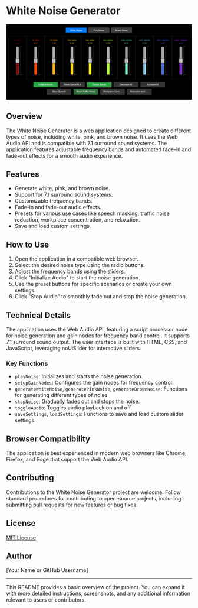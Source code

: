 # White Noise Generator
![Alt text](image.png)
## Overview
The White Noise Generator is a web application designed to create different types of noise, including white, pink, and brown noise. It uses the Web Audio API and is compatible with 7.1 surround sound systems. The application features adjustable frequency bands and automated fade-in and fade-out effects for a smooth audio experience.

## Features
- Generate white, pink, and brown noise.
- Support for 7.1 surround sound systems.
- Customizable frequency bands.
- Fade-in and fade-out audio effects.
- Presets for various use cases like speech masking, traffic noise reduction, workplace concentration, and relaxation.
- Save and load custom settings.

## How to Use
1. Open the application in a compatible web browser.
2. Select the desired noise type using the radio buttons.
3. Adjust the frequency bands using the sliders.
4. Click "Initialize Audio" to start the noise generation.
5. Use the preset buttons for specific scenarios or create your own settings.
6. Click "Stop Audio" to smoothly fade out and stop the noise generation.

## Technical Details
The application uses the Web Audio API, featuring a script processor node for noise generation and gain nodes for frequency band control. It supports 7.1 surround sound output. The user interface is built with HTML, CSS, and JavaScript, leveraging noUiSlider for interactive sliders.

### Key Functions
- `playNoise`: Initializes and starts the noise generation.
- `setupGainNodes`: Configures the gain nodes for frequency control.
- `generateWhiteNoise`, `generatePinkNoise`, `generateBrownNoise`: Functions for generating different types of noise.
- `stopNoise`: Gradually fades out and stops the noise.
- `toggleAudio`: Toggles audio playback on and off.
- `saveSettings`, `loadSettings`: Functions to save and load custom slider settings.

## Browser Compatibility
The application is best experienced in modern web browsers like Chrome, Firefox, and Edge that support the Web Audio API.

## Contributing
Contributions to the White Noise Generator project are welcome. Follow standard procedures for contributing to open-source projects, including submitting pull requests for new features or bug fixes.

## License
[MIT License](LICENSE.md)

## Author
[Your Name or GitHub Username]

---

This README provides a basic overview of the project. You can expand it with more detailed instructions, screenshots, and any additional information relevant to users or contributors.
